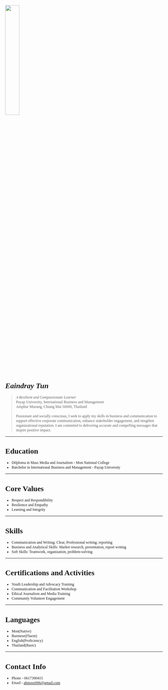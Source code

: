 <img src="https://ahmoor006-Eaindray.github.io/portfolio.jpg" width="30%" align="above">

<div style="font-family: 'Times New Roman', serif; font-size: 12px;">
  
# _Eaindray Tun_ 
>_A Resilient and Compassionate Learner_<br />
> Payap University, International Business and Management<br />
>Amphur Mueang, Chiang Mai 50000, Thailand<br />                                                                                                                   
>Passionate and socially conscious, I seek to apply my skills in business and communication to support effective corporate communication, enhance stakeholder engagement, and stregthen organizational reputation. I am commited to delivering accurate and compelling messages that inspire positive impact.
---

# Education 
* Dilploma in Mass Media and Journalism - Mon National College
* Batchelor in International Business and Management - Payap University
---

# Core Values
* Respect and Respondibility
* Resilience and Empathy
* Learning and Integrity
---

# Skills
* Communication and Writing: Clear, Professional writing; reporting
* Business and Analytical Skills: Market research, presentation, report writing
* Soft Skills: Teamwork, organization, problem-solving
---

# Certifications and Activities
* Youth Leadership and Advocacy Training
* Communication and Facilitation Workshop
* Ethical Journalism and Media Training
* Community Volunteer Engagement
---

# Languages
* Mon(Native)
* Burmese(Fluent)
* English(Proficiency)
* Thailand(Basic)
---

# Contact Info
* Phone - 0617390415
* Email - ahmoor006@gmail.com
  
</div>
    
